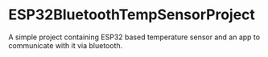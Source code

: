 # ESP32BluetoothTempSensorProject
A simple project containing ESP32 based temperature sensor and an app to communicate with it via bluetooth.
